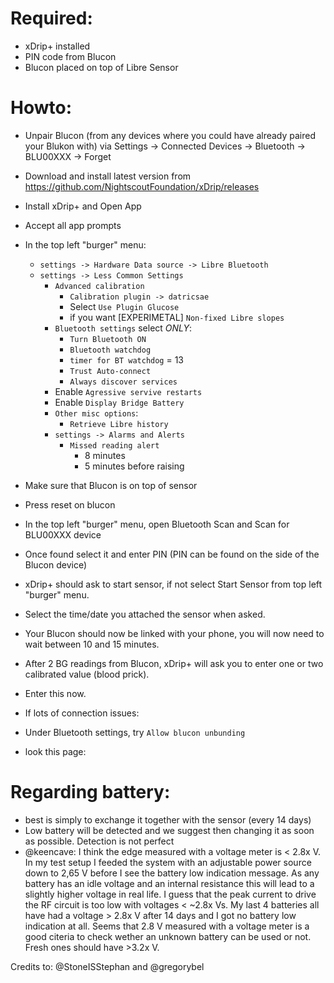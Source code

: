 # Required:

* xDrip+ installed
* PIN code from Blucon
* Blucon placed on top of Libre Sensor


# Howto:

* Unpair Blucon (from any devices where you could have already paired your Blukon with) 
via Settings -> Connected Devices -> Bluetooth -> BLU00XXX -> Forget
* Download and install latest version from https://github.com/NightscoutFoundation/xDrip/releases
* Install xDrip+ and Open App
* Accept all app prompts
* In the top left "burger" menu:
  * ```settings -> Hardware Data source -> Libre Bluetooth```
  * ```settings -> Less Common Settings```
    * ```Advanced calibration```
      * ```Calibration plugin -> datricsae```
      * Select ```Use Plugin Glucose```
      * if you want [EXPERIMETAL] ```Non-fixed Libre slopes```
    * ```Bluetooth settings``` select *ONLY*:
      * ```Turn Bluetooth ON```
      * ```Bluetooth watchdog```
      * ```timer for BT watchdog``` = 13
      * ```Trust Auto-connect```
      * ```Always discover services``` 
    * Enable ```Agressive servive restarts```
    * Enable ```Display Bridge Battery```
    * ```Other misc options```:
      * ```Retrieve Libre history```
    * ```settings -> Alarms and Alerts```
      * ```Missed reading alert```
        * 8 minutes
        * 5 minutes before raising
* Make sure that Blucon is on top of sensor
* Press reset on blucon
* In the top left "burger" menu, open Bluetooth Scan and Scan for BLU00XXX device
* Once found select it and enter PIN (PIN can be found on the side of the Blucon device)
* xDrip+ should ask to start sensor, if not select Start Sensor from top left "burger" menu.
* Select the time/date you attached the sensor when asked.
* Your Blucon should now be linked with your phone, you will now need to wait between 10 and 15 minutes.
* After 2 BG readings from Blucon, xDrip+ will ask you to enter one or two calibrated value (blood prick).
* Enter this now.

* If lots of connection issues:
 * Under Bluetooth settings, try ```Allow blucon unbunding```
 * look this page: 


# Regarding battery:

* best is simply to exchange it together with the sensor (every 14 days)
* Low battery will be detected and we suggest then changing it as soon as possible. Detection is not perfect
* @keencave: I think the edge measured with a voltage meter is < 2.8x V. In my test setup I feeded the system with an adjustable power source down to 2,65 V before I see the battery low indication message. As any battery has an idle voltage and an internal resistance this will lead to a slightly higher voltage in real life. I guess that the peak current to drive the RF circuit is too low with voltages < ~2.8x Vs. My last 4 batteries all have had a voltage > 2.8x V after 14 days and I got no battery low indication at all. Seems that 2.8 V measured with a voltage meter is a good citeria to check wether an unknown battery can be used or not. Fresh ones should have >3.2x V.


Credits to: @StoneISStephan and @gregorybel
